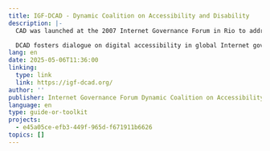 ```yaml
---
title: IGF-DCAD - Dynamic Coalition on Accessibility and Disability
description: |-
  CAD was launched at the 2007 Internet Governance Forum in Rio to address accessibility in ICT and emerging technologies. Its mission is to ensure inclusive digital access for all, recognizing that accessibility benefits everyone—whether due to disability, environment, or aging.

  DCAD fosters dialogue on digital accessibility in global Internet governance, operating as an open, multistakeholder initiative within the IGF framework. Members follow the IGF’s Code of Conduct and contribute to shaping inclusive tech policy.
lang: en
date: 2025-05-06T11:36:00
linking:
  type: link
  link: https://igf-dcad.org/
author: ''
publisher: Internet Governance Forum Dynamic Coalition on Accessibility and Disability
language: en
type: guide-or-toolkit
projects:
  - e45a05ce-efb3-449f-965d-f671911b6626
topics: []
---
```


